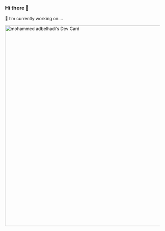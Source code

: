 ### Hi there 👋
🔭 I’m currently working on ...

<a href="https://app.daily.dev/clipso92"><img src="https://api.daily.dev/devcards/v2/ntTTGZoZieyuCOasS6LaI.png?type=wide&r=21o" width="652" alt="mohammed adbelhadi's Dev Card"/></a>

<!--
**Clipso/Clipso** is a ✨ _special_ ✨ repository because its `README.md` (this file) appears on your GitHub profile.

Here are some ideas to get you started:

- 🔭 I’m currently working on ...
- 🌱 I’m currently learning ...
- 👯 I’m looking to collaborate on ...
- 🤔 I’m looking for help with ...
- 💬 Ask me about ...
- 📫 How to reach me: ...
- 😄 Pronouns: ...
- ⚡ Fun fact: ...
-->
